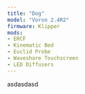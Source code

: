```yaml
---
title: "Dog"
model: "Voron 2.4R2"
firmware: Klipper
mods:
- ERCF
- Kinematic Bed
- Euclid Probe
- Waveshare Touchscreen
- LED Diffusers
---
```


asdasdasd
